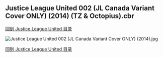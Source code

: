 ## Justice League United 002 (JL Canada Variant Cover ONLY) (2014) (TZ & Octopius).cbr


[回到 Justice League United 目录](https://github.com/alicewish/markdown/blob/master/series/Justice-League-United.md)


![Justice League United 002 (JL Canada Variant Cover ONLY) (2014).jpg](https://wx1.sinaimg.cn/large/6a9fdecagy1fq345giycmj21j82cp4qr.jpg)

[回到 Justice League United 目录](https://github.com/alicewish/markdown/blob/master/series/Justice-League-United.md)


